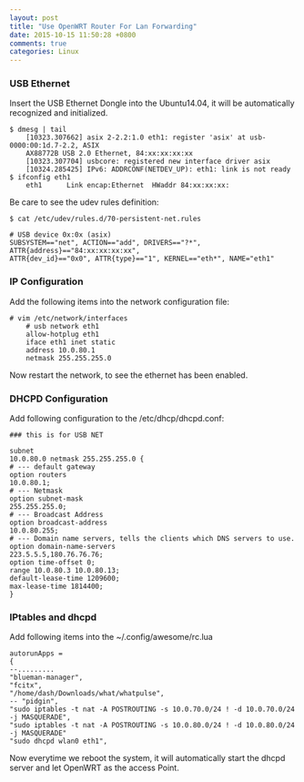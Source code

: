 ```yaml
---
layout: post
title: "Use OpenWRT Router For Lan Forwarding"
date: 2015-10-15 11:50:28 +0800
comments: true
categories: Linux
---
```

### USB Ethernet
Insert the USB Ethernet Dongle into the Ubuntu14.04, it will be automatically
recognized and initialized.    

```
$ dmesg | tail 
    [10323.307662] asix 2-2.2:1.0 eth1: register 'asix' at usb-0000:00:1d.7-2.2, ASIX
    AX88772B USB 2.0 Ethernet, 84:xx:xx:xx:xx
    [10323.307704] usbcore: registered new interface driver asix
    [10324.285425] IPv6: ADDRCONF(NETDEV_UP): eth1: link is not ready
$ ifconfig eth1
    eth1      Link encap:Ethernet  HWaddr 84:xx:xx:xx:
```

Be care to see the udev rules definition:    

```
$ cat /etc/udev/rules.d/70-persistent-net.rules 

# USB device 0x:0x (asix)
SUBSYSTEM=="net", ACTION=="add", DRIVERS=="?*", ATTR{address}=="84:xx:xx:xx:xx",
ATTR{dev_id}=="0x0", ATTR{type}=="1", KERNEL=="eth*", NAME="eth1"
```

### IP Configuration
Add the following items into the network configuration file:    

```
# vim /etc/network/interfaces 
    # usb network eth1
    allow-hotplug eth1
    iface eth1 inet static
    address 10.0.80.1
    netmask 255.255.255.0
```

Now restart the network, to see the ethernet has been enabled.    

### DHCPD Configuration
Add following configuration to the /etc/dhcp/dhcpd.conf:   

```
### this is for USB NET

subnet
10.0.80.0 netmask 255.255.255.0 {
# --- default gateway
option routers
10.0.80.1;
# --- Netmask
option subnet-mask
255.255.255.0;
# --- Broadcast Address
option broadcast-address
10.0.80.255;
# --- Domain name servers, tells the clients which DNS servers to use.
option domain-name-servers
223.5.5.5,180.76.76.76;
option time-offset 0;
range 10.0.80.3 10.0.80.13;
default-lease-time 1209600;
max-lease-time 1814400;
}
``` 

### IPtables and dhcpd

Add following items into the ~/.config/awesome/rc.lua

```
autorunApps =
{
--.........
"blueman-manager",
"fcitx",
"/home/dash/Downloads/what/whatpulse",
-- "pidgin",
"sudo iptables -t nat -A POSTROUTING -s 10.0.70.0/24 ! -d 10.0.70.0/24  -j MASQUERADE",
"sudo iptables -t nat -A POSTROUTING -s 10.0.80.0/24 ! -d 10.0.80.0/24 -j MASQUERADE" 
"sudo dhcpd wlan0 eth1",
```

Now everytime we reboot the system, it will automatically start the dhcpd server and
let OpenWRT as the access Point.    
